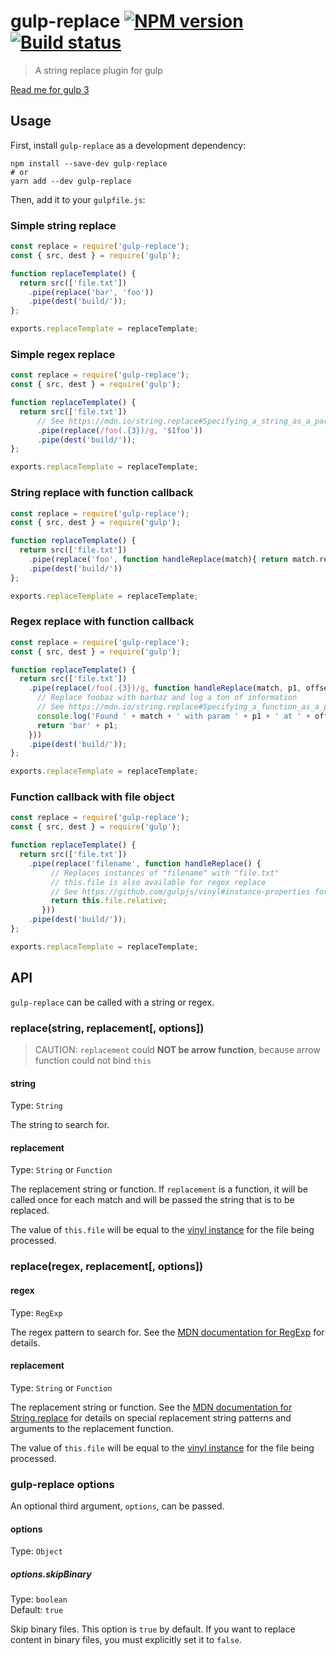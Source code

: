 # gulp-replace [![NPM version][npm-image]][npm-url] [![Build status][travis-image]][travis-url]

> A string replace plugin for gulp

[Read me for gulp 3](README-gulp3.md)

## Usage

First, install `gulp-replace` as a development dependency:

```shell
npm install --save-dev gulp-replace
# or
yarn add --dev gulp-replace
```

Then, add it to your `gulpfile.js`:

### Simple string replace

```javascript
const replace = require('gulp-replace');
const { src, dest } = require('gulp');

function replaceTemplate() {
  return src(['file.txt'])
    .pipe(replace('bar', 'foo'))
    .pipe(dest('build/'));
};

exports.replaceTemplate = replaceTemplate;
```

### Simple regex replace

```javascript
const replace = require('gulp-replace');
const { src, dest } = require('gulp');

function replaceTemplate() {
  return src(['file.txt'])
      // See https://mdn.io/string.replace#Specifying_a_string_as_a_parameter
      .pipe(replace(/foo(.{3})/g, '$1foo'))
      .pipe(dest('build/'));
};

exports.replaceTemplate = replaceTemplate;
```

### String replace with function callback

```javascript
const replace = require('gulp-replace');
const { src, dest } = require('gulp');

function replaceTemplate() {
  return src(['file.txt'])
    .pipe(replace('foo', function handleReplace(match){ return match.reverse(); })
    .pipe(dest('build/'))
};

exports.replaceTemplate = replaceTemplate;
```

### Regex replace with function callback

```javascript
const replace = require('gulp-replace');
const { src, dest } = require('gulp');

function replaceTemplate() {
  return src(['file.txt'])
    .pipe(replace(/foo(.{3})/g, function handleReplace(match, p1, offset, string) {
      // Replace foobaz with barbaz and log a ton of information
      // See https://mdn.io/string.replace#Specifying_a_function_as_a_parameter
      console.log('Found ' + match + ' with param ' + p1 + ' at ' + offset + ' inside of ' + string);
      return 'bar' + p1;
    }))
    .pipe(dest('build/'));
};

exports.replaceTemplate = replaceTemplate;
```

### Function callback with file object

```javascript
const replace = require('gulp-replace');
const { src, dest } = require('gulp');

function replaceTemplate() {
  return src(['file.txt'])
    .pipe(replace('filename', function handleReplace() {
         // Replaces instances of "filename" with "file.txt"
         // this.file is also available for regex replace
         // See https://github.com/gulpjs/vinyl#instance-properties for details on available properties
         return this.file.relative;
       }))
    .pipe(dest('build/'));
};

exports.replaceTemplate = replaceTemplate;
```

## API

`gulp-replace` can be called with a string or regex.

### replace(string, replacement[, options])

> CAUTION: `replacement` could **NOT be arrow function**, because arrow function could not bind `this`

#### string

Type: `String`

The string to search for.

#### replacement

Type: `String` or `Function`

The replacement string or function. If `replacement` is a function, it will be called once for each match and will be passed the string that is to be replaced.

The value of `this.file` will be equal to the [vinyl instance](https://github.com/gulpjs/vinyl#instance-properties) for the file being processed.

### replace(regex, replacement[, options])

#### regex

Type: `RegExp`

The regex pattern to search for. See the [MDN documentation for RegExp] for details.

#### replacement

Type: `String` or `Function`

The replacement string or function. See the [MDN documentation for String.replace] for details on special replacement string patterns and arguments to the replacement function.

The value of `this.file` will be equal to the [vinyl instance](https://github.com/gulpjs/vinyl#instance-properties) for the file being processed.

### gulp-replace options

An optional third argument, `options`, can be passed.

#### options

Type: `Object`

##### options.skipBinary

Type: `boolean`  
Default: `true`

Skip binary files. This option is `true` by default. If you want to replace content in binary files, you must explicitly set it to `false`.

[MDN documentation for RegExp]: https://developer.mozilla.org/en-US/docs/Web/JavaScript/Reference/Global_Objects/RegExp
[MDN documentation for String.replace]: https://developer.mozilla.org/en-US/docs/Web/JavaScript/Reference/Global_Objects/String/replace#Specifying_a_string_as_a_parameter

[travis-url]: https://travis-ci.org/lazd/gulp-replace
[travis-image]: https://secure.travis-ci.org/lazd/gulp-replace.svg?branch=master
[npm-url]: https://npmjs.org/package/gulp-replace
[npm-image]: https://badge.fury.io/js/gulp-replace.svg
